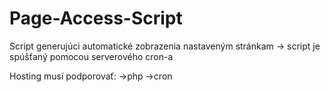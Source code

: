 # Page-Access-Script 
Script generujúci automatické zobrazenia nastaveným stránkam -> script je spúšťaný pomocou serverového cron-a

Hosting musí podporovať: ->php   ->cron
                         

